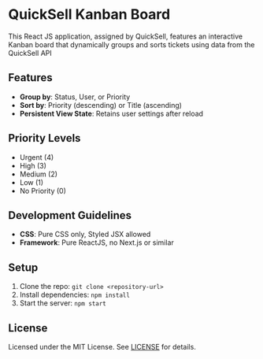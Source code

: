 # QuickSell Kanban Board

This React JS application, assigned by QuickSell, features an interactive Kanban board that dynamically groups and sorts tickets using data from the QuickSell API

## Features

- **Group by**: Status, User, or Priority
- **Sort by**: Priority (descending) or Title (ascending)
- **Persistent View State**: Retains user settings after reload

## Priority Levels

- Urgent (4)
- High (3)
- Medium (2)
- Low (1)
- No Priority (0)

## Development Guidelines

- **CSS**: Pure CSS only, Styled JSX allowed
- **Framework**: Pure ReactJS, no Next.js or similar

## Setup

1. Clone the repo: `git clone <repository-url>`
2. Install dependencies: `npm install`
3. Start the server: `npm start`

## License

Licensed under the MIT License. See [LICENSE](LICENSE) for details.
